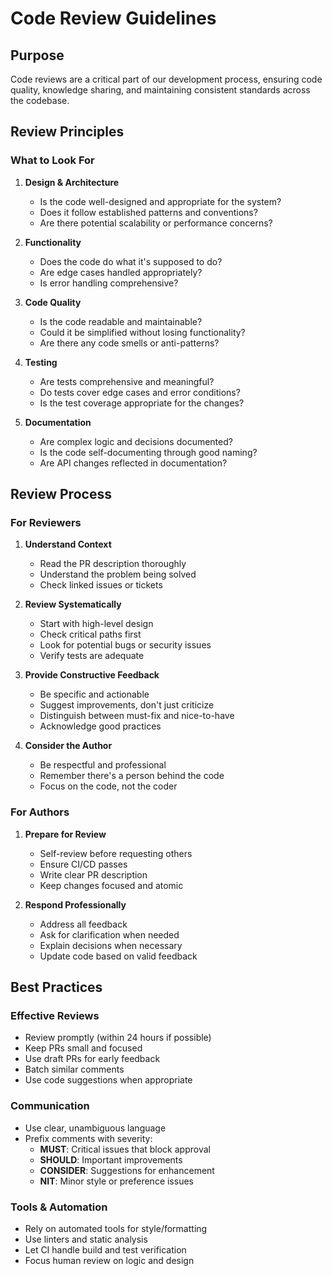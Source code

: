 # Code Review Guidelines

## Purpose

Code reviews are a critical part of our development process, ensuring code quality, knowledge sharing, and maintaining consistent standards across the codebase.

## Review Principles

### What to Look For

1. **Design & Architecture**

   - Is the code well-designed and appropriate for the system?
   - Does it follow established patterns and conventions?
   - Are there potential scalability or performance concerns?

2. **Functionality**

   - Does the code do what it's supposed to do?
   - Are edge cases handled appropriately?
   - Is error handling comprehensive?

3. **Code Quality**

   - Is the code readable and maintainable?
   - Could it be simplified without losing functionality?
   - Are there any code smells or anti-patterns?

4. **Testing**

   - Are tests comprehensive and meaningful?
   - Do tests cover edge cases and error conditions?
   - Is the test coverage appropriate for the changes?

5. **Documentation**
   - Are complex logic and decisions documented?
   - Is the code self-documenting through good naming?
   - Are API changes reflected in documentation?

## Review Process

### For Reviewers

1. **Understand Context**

   - Read the PR description thoroughly
   - Understand the problem being solved
   - Check linked issues or tickets

2. **Review Systematically**

   - Start with high-level design
   - Check critical paths first
   - Look for potential bugs or security issues
   - Verify tests are adequate

3. **Provide Constructive Feedback**

   - Be specific and actionable
   - Suggest improvements, don't just criticize
   - Distinguish between must-fix and nice-to-have
   - Acknowledge good practices

4. **Consider the Author**
   - Be respectful and professional
   - Remember there's a person behind the code
   - Focus on the code, not the coder

### For Authors

1. **Prepare for Review**

   - Self-review before requesting others
   - Ensure CI/CD passes
   - Write clear PR description
   - Keep changes focused and atomic

2. **Respond Professionally**
   - Address all feedback
   - Ask for clarification when needed
   - Explain decisions when necessary
   - Update code based on valid feedback

## Best Practices

### Effective Reviews

- Review promptly (within 24 hours if possible)
- Keep PRs small and focused
- Use draft PRs for early feedback
- Batch similar comments
- Use code suggestions when appropriate

### Communication

- Use clear, unambiguous language
- Prefix comments with severity:
  - **MUST**: Critical issues that block approval
  - **SHOULD**: Important improvements
  - **CONSIDER**: Suggestions for enhancement
  - **NIT**: Minor style or preference issues

### Tools & Automation

- Rely on automated tools for style/formatting
- Use linters and static analysis
- Let CI handle build and test verification
- Focus human review on logic and design

